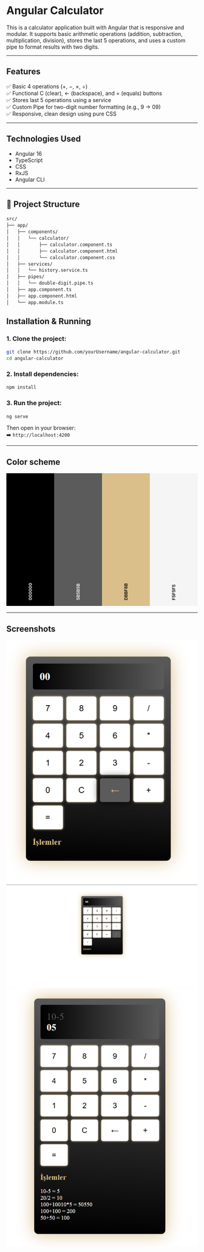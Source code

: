 #  Angular Calculator

This is a calculator application built with Angular that is responsive and modular. It supports basic arithmetic operations (addition, subtraction, multiplication, division), stores the last 5 operations, and uses a custom pipe to format results with two digits.

---

##  Features

✅ Basic 4 operations (+, −, ×, ÷)  
✅ Functional C (clear), ← (backspace), and = (equals) buttons  
✅ Stores last 5 operations using a service  
✅ Custom Pipe for two-digit number formatting (e.g., 9 → 09)  
✅ Responsive, clean design using pure CSS  

---

##  Technologies Used

- Angular 16
- TypeScript
- CSS
- RxJS 
- Angular CLI

---

## 🧱 Project Structure

```sh
src/
├── app/
│   ├── components/
│   │   └── calculator/
│   │       ├── calculator.component.ts
│   │       ├── calculator.component.html
│   │       └── calculator.component.css
│   ├── services/
│   │   └── history.service.ts
│   ├── pipes/
│   │   └── double-digit.pipe.ts
│   ├── app.component.ts
│   ├── app.component.html
│   └── app.module.ts

```

##  Installation & Running

### 1. Clone the project:

```bash
git clone https://github.com/yourUsername/angular-calculator.git
cd angular-calculator
```


### 2. Install dependencies:

```bash
npm install
```

### 3. Run the project:

```bash
ng serve
```

Then open in your browser:  
➡️ `http://localhost:4200`

---

## Color scheme

![color shaeme](screenshots/color.png)

---
## Screenshots

![Screenshot1](screenshots/Screenshot1.png)
![Screenshot2](screenshots/Screenshot2.png)
![Screenshot3](screenshots/Screenshot3.png)

